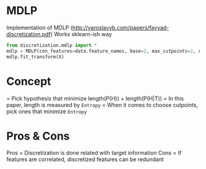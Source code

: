 # MDLP
Implementation of MDLP (http://yaroslavvb.com/papers/fayyad-discretization.pdf)
Works sklearn-ish way

```python
from discretization.mdlp import *
mdlp = MDLP(con_features=data.feature_names, base=2, max_cutpoints=2, n_jobs=-1)
mdlp.fit_transform(X)
```

# Concept
= Pick hypothesis that minimize length(P(H)) + length(P(H|T))
= In this paper, length is measured by `Entropy`
= When it comes to choose cutpoints, pick ones that minimize `Entropy`

# Pros & Cons
Pros = Discretization is done related with target information
Cons = If features are correlated, discretized features can be redundant